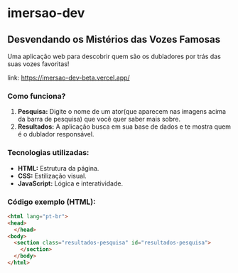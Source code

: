 # imersao-dev
## Desvendando os Mistérios das Vozes Famosas ️

Uma aplicação web para descobrir quem são os dubladores por trás das suas vozes favoritas!

link: https://imersao-dev-beta.vercel.app/

### Como funciona?

1. **Pesquisa:** Digite o nome de um ator(que aparecem nas imagens acima da barra de pesquisa) que você quer saber mais sobre.
2. **Resultados:** A aplicação busca em sua base de dados e te mostra quem é o dublador responsável.

### Tecnologias utilizadas:
* **HTML:** Estrutura da página.
* **CSS:** Estilização visual.
* **JavaScript:** Lógica e interatividade.

### Código exemplo (HTML):

```html
<html lang="pt-br">
<head>
  </head>
<body>
  <section class="resultados-pesquisa" id="resultados-pesquisa">
    </section>
  </body>
</html>
 
